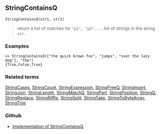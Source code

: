 ## StringContainsQ

```
StringContainsQ(str1, str2)
```

> return a list of matches for `"p1", "p2",...` list of strings in the string `str`.
  
### Examples

```
>> StringContainsQ({"the quick brown fox", "jumps", "over the lazy dog"}, "the")
{True,False,True}
```

### Related terms
[StringCases](StringCases.md), [StringCount](StringCount.md), [StringExpression](StringExpression.md), [StringFreeQ](StringFreeQ.md), [StringInsert](StringInsert.md), [StringJoin](StringJoin.md), [StringLength](StringLength.md), [StringMatchQ](StringMatchQ.md), [StringPart](StringPart.md), [StringPosition](StringPosition.md), [StringQ](StringQ.md), [StringReplace](StringReplace.md), [StringRiffle](StringRiffle.md), [StringSplit](StringSplit.md), [StringTake](StringTake.md), [StringToByteArray](StringToByteArray.md), [StringTrim](StringTrim.md)

### Github

* [Implementation of StringContainsQ](https://github.com/axkr/symja_android_library/blob/master/symja_android_library/matheclipse-core/src/main/java/org/matheclipse/core/builtin/StringFunctions.java#L1411) 
